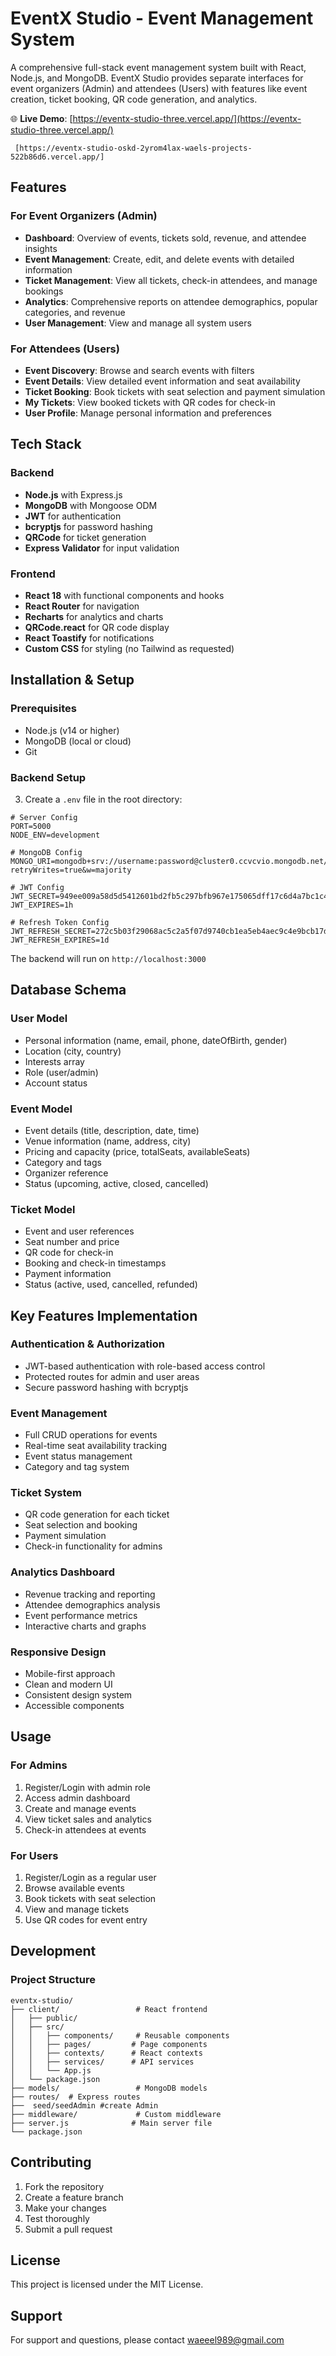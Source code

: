 # EventX Studio - Event Management System

A comprehensive full-stack event management system built with React, Node.js, and MongoDB. EventX Studio provides separate interfaces for event organizers (Admin) and attendees (Users) with features like event creation, ticket booking, QR code generation, and analytics.

🌐 **Live Demo**: [https://eventx-studio-three.vercel.app/](https://eventx-studio-three.vercel.app/)

     [https://eventx-studio-oskd-2yrom4lax-waels-projects-522b86d6.vercel.app/]

## Features

### For Event Organizers (Admin)
- **Dashboard**: Overview of events, tickets sold, revenue, and attendee insights
- **Event Management**: Create, edit, and delete events with detailed information
- **Ticket Management**: View all tickets, check-in attendees, and manage bookings
- **Analytics**: Comprehensive reports on attendee demographics, popular categories, and revenue
- **User Management**: View and manage all system users

### For Attendees (Users)
- **Event Discovery**: Browse and search events with filters
- **Event Details**: View detailed event information and seat availability
- **Ticket Booking**: Book tickets with seat selection and payment simulation
- **My Tickets**: View booked tickets with QR codes for check-in
- **User Profile**: Manage personal information and preferences

## Tech Stack

### Backend
- **Node.js** with Express.js
- **MongoDB** with Mongoose ODM
- **JWT** for authentication
- **bcryptjs** for password hashing
- **QRCode** for ticket generation
- **Express Validator** for input validation

### Frontend
- **React 18** with functional components and hooks
- **React Router** for navigation
- **Recharts** for analytics and charts
- **QRCode.react** for QR code display
- **React Toastify** for notifications
- **Custom CSS** for styling (no Tailwind as requested)

## Installation & Setup

### Prerequisites
- Node.js (v14 or higher)
- MongoDB (local or cloud)
- Git

### Backend Setup



3. Create a `.env` file in the root directory:
```env
# Server Config
PORT=5000
NODE_ENV=development

# MongoDB Config
MONGO_URI=mongodb+srv://username:password@cluster0.ccvcvio.mongodb.net/eventx?retryWrites=true&w=majority

# JWT Config
JWT_SECRET=949ee009a58d5d5412601bd2fb5c297bfb967e175065dff17c6d4a7bc1c479b347093f36ee43d265cf8f435efe2b99b01ba110c41dc440101ee85e83487a375
JWT_EXPIRES=1h

# Refresh Token Config
JWT_REFRESH_SECRET=272c5b03f29068ac5c2a5f07d9740cb1ea5eb4aec9c4e9bcb17d950a72e7b91122cc395e85259995ee79cc23727d97597963af8a15fd284f25e40fba605a41c4
JWT_REFRESH_EXPIRES=1d
```



The backend will run on `http://localhost:3000`


## Database Schema

### User Model
- Personal information (name, email, phone, dateOfBirth, gender)
- Location (city, country)
- Interests array
- Role (user/admin)
- Account status

### Event Model
- Event details (title, description, date, time)
- Venue information (name, address, city)
- Pricing and capacity (price, totalSeats, availableSeats)
- Category and tags
- Organizer reference
- Status (upcoming, active, closed, cancelled)

### Ticket Model
- Event and user references
- Seat number and price
- QR code for check-in
- Booking and check-in timestamps
- Payment information
- Status (active, used, cancelled, refunded)

## Key Features Implementation

### Authentication & Authorization
- JWT-based authentication with role-based access control
- Protected routes for admin and user areas
- Secure password hashing with bcryptjs

### Event Management
- Full CRUD operations for events
- Real-time seat availability tracking
- Event status management
- Category and tag system

### Ticket System
- QR code generation for each ticket
- Seat selection and booking
- Payment simulation
- Check-in functionality for admins

### Analytics Dashboard
- Revenue tracking and reporting
- Attendee demographics analysis
- Event performance metrics
- Interactive charts and graphs

### Responsive Design
- Mobile-first approach
- Clean and modern UI
- Consistent design system
- Accessible components

## Usage

### For Admins
1. Register/Login with admin role
2. Access admin dashboard
3. Create and manage events
4. View ticket sales and analytics
5. Check-in attendees at events

### For Users
1. Register/Login as a regular user
2. Browse available events
3. Book tickets with seat selection
4. View and manage tickets
5. Use QR codes for event entry

## Development

### Project Structure
```
eventx-studio/
├── client/                 # React frontend
│   ├── public/
│   ├── src/
│   │   ├── components/     # Reusable components
│   │   ├── pages/         # Page components
│   │   ├── contexts/      # React contexts
│   │   ├── services/      # API services
│   │   └── App.js
│   └── package.json
├── models/                 # MongoDB models
├── routes/  # Express routes
├──  seed/seedAdmin #create Admin               
├── middleware/             # Custom middleware
├── server.js              # Main server file
└── package.json
```

## Contributing

1. Fork the repository
2. Create a feature branch
3. Make your changes
4. Test thoroughly
5. Submit a pull request

## License

This project is licensed under the MIT License.

## Support

For support and questions, please contact waeeel989@gmail.com



